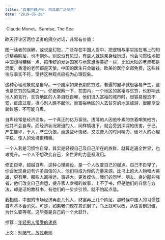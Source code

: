 ```yaml
---
title: "自卑阻碍进步，而自卑广泛发生"
date: "2019-06-20"
---
```


 Claude Monet，Sunrise, The Sea

  

昨天评论区两位读者的隔空对话，非常有价值：

图一读者的误解，或说是幻觉，广泛存在中国人当中，把逻辑与事实挂在嘴上的知识精英阶层，也不例外。别说没有见过，有些人就是亲身经历过，也会习惯性地把中国想得糟糕一点，把传统的发达国家与地区想得美好一些，比如大陆的老师都是混蛋，香港的老师都是天使，中国的医生只会骗钱，欧美的医疗全部免费，这些往往与事实不符，坚持这种观点应视为心理现象。

这种心理现象就是自卑。一个国家如果长期贫穷过，普遍的自卑就很容易产生，这也是贫穷的后果之一。仔细观察一下，在国内，一个地区的富裕与贫穷，也影响此地人的言行，贫穷地区的人多自贬自嘲，他们进入富裕的城市时，很容易惶恐不安，反应过度，担心别人瞧不起他，而富裕地区的人去贫穷的地区旅游，很能享受新鲜感，不可能自卑。

自卑经常是经济现象。一个真正的亿万富翁，浅薄的人因他朴素的衣着嘲笑他穷，他并不会自卑。而经济状况窘迫的人，同样情境下，就会受到深深的伤害，于己，产生自卑，于人，产生仇恨。而这些坏情绪，又浪费人的时间精力，破坏人的心理平稳，使人的处境更糟糕。

一个人若是习惯性自卑，其实是轻视自己及自己所在的族群，就算走遍全世界，也难提升。一个人不想改变自己，全世界的力量都没用。

  

修正自卑，超越自卑，这种心理建设，是一个人改变自己的起点。自己不自卑了，你会发现身边有许多自信的人，他们将成为你的力量来源。比书上的大人物和大英雄，更有用，那些人离得远，事迹大，更难模仿。我们的同学、朋友、身边那些强者，他们改变自己命运，提升家人幸福的故事，上不了书，但是他们的自信与方法，却是活的教科书，有他们的一步步引领，就不怕起点低。

我相信，中国的市场经济再走几代人，财富再上几个阶层，那时候中国人的习惯性自卑基本会消失。可是，如果我们现在意识到了，马上就可以改，从语言到思维，为什么要等呢，这毕竟是自己的一个大跃升。

  

推荐：[年轻男人常受的诱惑](http://mp.weixin.qq.com/s?__biz=MjM5NDU0Mjk2MQ==&mid=2651628577&idx=1&sn=8c276e61789d9b6391a182f042f9140c&chksm=bd7e203f8a09a9291a3d9d266258a4f5125a6696505291ace6b3c80940f8f9f35c853995a19c&scene=21#wechat_redirect)

上文：[别赌气，放过老师](http://mp.weixin.qq.com/s?__biz=MjM5NDU0Mjk2MQ==&mid=2651633902&idx=1&sn=06d554e35be22b64e99dd18459dd05b0&chksm=bd7e3cf08a09b5e614f9b2f93eefd0bf91a864dfb710976fe0fcb65ab8df7ef73e723a31f3cd&scene=21#wechat_redirect)
